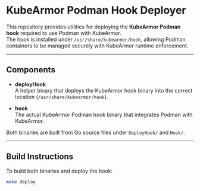 # KubeArmor Podman Hook Deployer

This repository provides utilities for deploying the **KubeArmor Podman hook** required to use Podman with KubeArmor.  
The hook is installed under `/usr/share/kubearmor/hook`, allowing Podman containers to be managed securely with KubeArmor runtime enforcement.

---

## Components

- **deployHook**  
  A helper binary that deploys the KubeArmor hook binary into the correct location (`/usr/share/kubearmor/hook`).

- **hook**  
  The actual KubeArmor Podman hook binary that integrates Podman with KubeArmor.

Both binaries are built from Go source files under `DeployHook/` and `Hook/`.

---

## Build Instructions

To build both binaries and deploy the hook:

```bash
make deploy
